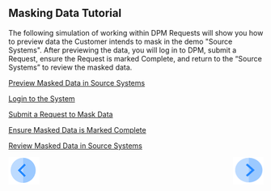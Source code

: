 ## Masking Data Tutorial

The following simulation of working within DPM Requests will show you how to preview data the Customer intends to mask in the demo "Source Systems". After previewing the data, you will log in to DPM, submit a Request, ensure the Request is marked Complete, and return to the “Source Systems” to review the masked data.

[Preview Masked Data in Source Systems](/articles/demo_project/DPM_Demo_Project/05_Masking/03_02_Masking_Preview_Your_Data.md)

[Login to the System](/articles/demo_project/DPM_Demo_Project/05_Masking/03_03_Masking_Login.md)

[Submit a Request to Mask Data](/articles/demo_project/DPM_Demo_Project/05_Masking/03_04_Masking_Submit_a_Request_to_Mask.md)

[Ensure Masked Data is Marked Complete](/articles/demo_project/DPM_Demo_Project/05_Masking/03_05_Masking_Ensure_Marked_Complete.md)

[Review Masked Data in Source Systems](/articles/demo_project/DPM_Demo_Project/05_Masking/03_06_Masking_Review_Your_Data.md)



[![Previous](/articles/demo_project/DPM_Demo_Project/images/Previous.png)]( /articles/demo_project/DPM_Demo_Project/05_Masking/02_Masking_Data_Introduction.md)[<img align="right" width="60" height="54" src="/articles/demo_project/DPM_Demo_Project/images/Next.png">](/articles/demo_project/DPM_Demo_Project/05_Masking/03_02_Masking_Preview_Your_Data.md)
